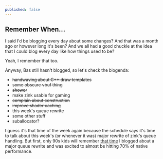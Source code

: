 ```yaml
---
published: false
---
```

## Remember When...

I said I'd be blogging every day about some changes? And that was a month ago or however long it's been? And we all had a good chuckle at the idea that I could blog every day like how things used to be?

Yeah, I remember that too.

Anyway, Bas still hasn't blogged, so let's check the blogenda:
* ~~handwaving about C++ draw templates~~
* ~~some obscure vbuf thing~~
* ~~shower~~
* make zink usable for gaming
* ~~complain about construction~~
* ~~improve shader caching~~
* this week's queue rewrite
* some other stuff
* suballocator?

I guess it's that time of the week again because the schedule says it's time to talk about this week's (or whenever it was) major rewrite of zink's queue handling. But first, only 90s kids will remember [that time](https://www.supergoodcode.com/architecture/) I blogged about a major queue rewrite and was excited to almost be hitting 70% of native performance.

## 
